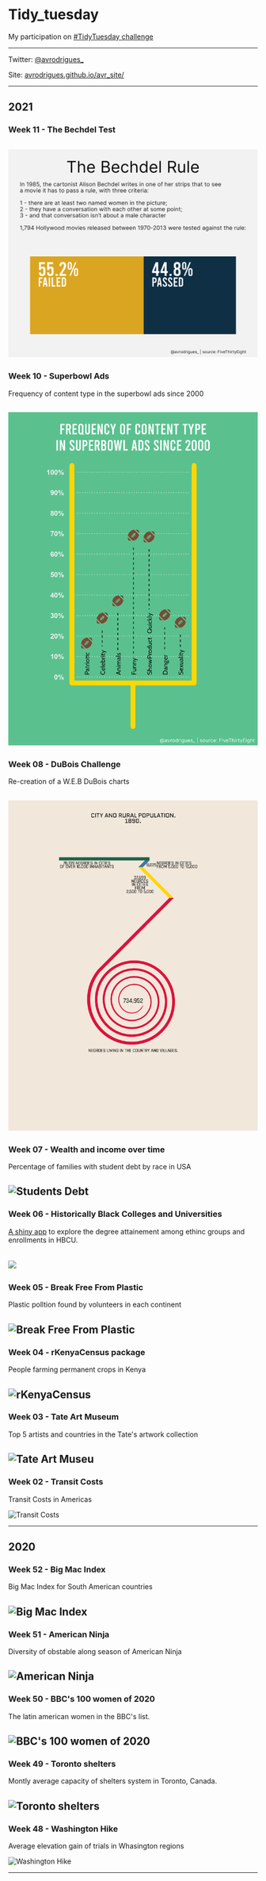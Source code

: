 # Tidy_tuesday
My participation on [#TidyTuesday challenge](https://github.com/rfordatascience/tidytuesday)

---

Twitter: [@avrodrigues_](https://twitter.com/avrodrigues_)

Site: [avrodrigues.github.io/avr_site/](https://avrodrigues.github.io/avr_site/)

---

## 2021
### Week 11 - The Bechdel Test

![Bechdel Rule](/2021/week11/the_rule.png)
---

### Week 10 - Superbowl Ads
Frequency of content type in the superbowl ads since 2000

![Superbowl Ads](/2021/week10/superbowl.png)
---

### Week 08 - DuBois Challenge
Re-creation of a W.E.B DuBois charts 

![DuBois Challenge](/2021/week08/dubois.png)
---

### Week 07 - Wealth and income over time
Percentage of families with student debt by race in USA

![Students Debt](/2021/week07/student_debt.png)
---

### Week 06 - Historically Black Colleges and Universities
[A shiny app]( https://avrodrigues.shinyapps.io/hbcu/) to explore the degree attainement among ethinc groups and enrollments in HBCU.

![](/2021/week06/hbcu.gif)
---

### Week 05 - Break Free From Plastic
Plastic polltion found by volunteers in each continent

![Break Free From Plastic](2021/week05/plastic.png)
---

### Week 04 - rKenyaCensus package
People farming permanent crops in Kenya

![rKenyaCensus](2021/week04/kenya_crops.png)
---

### Week 03 - Tate Art Museum
Top 5 artists and countries in the Tate's artwork collection

![Tate Art Museu](2021/week03/tate.png)
---

### Week 02 - Transit Costs
Transit Costs in Americas

![Transit Costs](/2021/week02/transit.png)

---
## 2020

### Week 52 - Big Mac Index
Big Mac Index for South American countries

![Big Mac Index](2020/week52/bigmac_index.gif)
---

### Week 51 - American Ninja
Diversity of obstable along season of American Ninja

![American Ninja](2020/week51/ninja.png)
---

### Week 50 - BBC's 100 women of 2020
The latin american women in the BBC's list.

![BBC's 100 women of 2020](/2020/week50/latin_women.png)
---

### Week 49 - Toronto shelters
Montly average capacity of shelters system in Toronto, Canada.

![Toronto shelters](/2020/week49/sheltes.png)
---

### Week 48 - Washington Hike
Average elevation gain of trials in Whasington regions

![Washington Hike](/2020/week48/Chart_v2.png)

---

